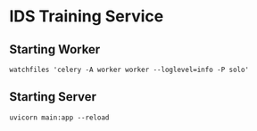 # IDS Training Service

## Starting Worker

```
watchfiles 'celery -A worker worker --loglevel=info -P solo'
```

## Starting Server

```
uvicorn main:app --reload
```
